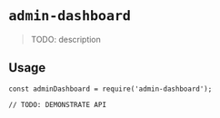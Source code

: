 # `admin-dashboard`

> TODO: description

## Usage

```
const adminDashboard = require('admin-dashboard');

// TODO: DEMONSTRATE API
```
